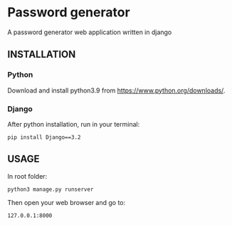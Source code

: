 # Password generator
A password generator web application written in django

## INSTALLATION

### Python
Download and install python3.9 from https://www.python.org/downloads/.

### Django
After python installation, run in your terminal:
```
pip install Django==3.2
```

## USAGE
In root folder:
```
python3 manage.py runserver
```
Then open your web browser and go to:
```
127.0.0.1:8000
```
